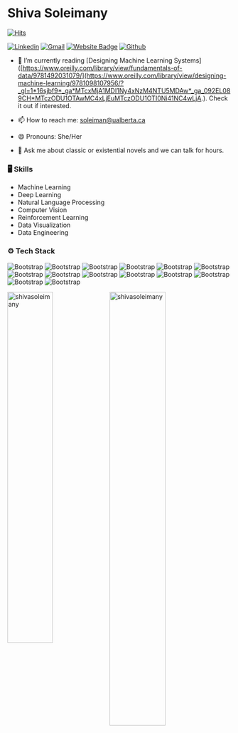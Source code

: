 # Shiva Soleimany

[![Hits](https://hits.seeyoufarm.com/api/count/incr/badge.svg?url=https%3A%2F%2Fgithub.com%2Fshivasoleimany%2Fshivasoleimany&count_bg=%2379C83D&title_bg=%23555555&icon=&icon_color=%23E7E7E7&title=Profile+Views&edge_flat=false)](https://hits.seeyoufarm.com)

[![Linkedin](https://img.shields.io/badge/-LinkedIn-blue?style=flat&logo=Linkedin&logoColor=white)](https://www.linkedin.com/in/shiva-soleimany/)
[![Gmail](https://img.shields.io/badge/-Gmail-c14438?style=flat&logo=Gmail&logoColor=white)](mailto:soleiman@ualberta.ca)
[![Website Badge](https://img.shields.io/badge/-Website-c14438?style=flat&logo=Google-Chrome&logoColor=white&link=https://shivasoleimany.github.io/)](https://shivasoleimany.github.io/)
[![Github](https://img.shields.io/github/followers/ShivaSoleimany?label=Follow&style=social)](https://github.com/ShivaSoleimany)



- 🌱 I’m currently reading [Designing Machine Learning Systems]([https://www.oreilly.com/library/view/fundamentals-of-data/9781492031079/](https://www.oreilly.com/library/view/designing-machine-learning/9781098107956/?_gl=1*16sjbf9*_ga*MTcxMjA1MDI1Ny4xNzM4NTU5MDAw*_ga_092EL089CH*MTczODU1OTAwMC4xLjEuMTczODU1OTI0Ni41NC4wLjA.). Check it out if interested.

- 📫 How to reach me: soleiman@ualberta.ca
- 😄 Pronouns: She/Her
- 💬 Ask me about classic or existential novels and we can talk for hours.
### 🖥 Skills

- Machine Learning
- Deep Learning
- Natural Language Processing
- Computer Vision
- Reinforcement Learning
- Data Visualization
- Data Engineering
### ⚙️ Tech Stack

![Bootstrap](https://img.shields.io/badge/-Python-05122A?style=flat-square&logo=Python&color=353535) ![Bootstrap](https://img.shields.io/badge/-Pandas-05122A?style=flat-square&logo=Pandas&color=353535) ![Bootstrap](https://img.shields.io/badge/-TensorFlow-05122A?style=flat-square&logo=TensorFlow&color=353535) ![Bootstrap](https://img.shields.io/badge/-PyTorch-05122A?style=flat-square&logo=PyTorch&color=353535) ![Bootstrap](https://img.shields.io/badge/-Tableau-05122A?style=flat-square&logo=Tableau&color=353535) ![Bootstrap](https://img.shields.io/badge/-Scikit%20Learn-05122A?style=flat-square&logo=Scikit-Learn&color=353535) ![Bootstrap](https://img.shields.io/badge/-MongoDB-05122A?style=flat-square&logo=MongoDB&color=353535) ![Bootstrap](https://img.shields.io/badge/-MySQL-05122A?style=flat-square&logo=MySQL&color=353535) ![Bootstrap](https://img.shields.io/badge/-Numpy-05122A?style=flat-square&logo=Numpy&color=353535) ![Bootstrap](https://img.shields.io/badge/-Matplotlib-05122A?style=flat-square&logo=Matplotlib&color=353535) ![Bootstrap](https://img.shields.io/badge/-Databricks-05122A?style=flat-square&logo=Databricks&color=353535) ![Bootstrap](https://img.shields.io/badge/-Docker-05122A?style=flat-square&logo=Docker&color=353535) ![Bootstrap](https://img.shields.io/badge/-Kubernetes-05122A?style=flat-square&logo=Kubernetes&color=353535) ![Bootstrap](https://img.shields.io/badge/-Visual%20Studio%20Code-05122A?style=flat-square&logo=Visual-Studio-Code&color=353535)

<div>
  <img width="45%" align="left" src="https://github-readme-stats.vercel.app/api/top-langs?username=shivasoleimany&show_icons=true&locale=en&layout=compact" alt="shivasoleimany" />
  <img width="50%"  src="https://github-readme-streak-stats.herokuapp.com/?user=shivasoleimany&" alt="shivasoleimany" />
</div>

